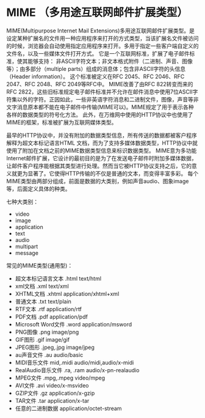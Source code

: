 # MIME （多用途互联网邮件扩展类型）


MIME(Multipurpose Internet Mail Extensions)多用途互联网邮件扩展类型。是设定某种扩展名的文件用一种应用程序来打开的方式类型，当该扩展名文件被访问的时候，浏览器会自动使用指定应用程序来打开。多用于指定一些客户端自定义的文件名，以及一些媒体文件打开方式。
它是一个互联网标准，扩展了电子邮件标准，使其能够支持：
非ASCII字符文本；非文本格式附件（二进制、声音、图像等）；由多部分（multiple parts）组成的消息体；包含非ASCII字符的头信息（Header information）。
这个标准被定义在RFC 2045、RFC 2046、RFC 2047、RFC 2048、RFC 2049等RFC中。 MIME改善了由RFC 822转变而来的RFC 2822，这些旧标准规定电子邮件标准并不允许在邮件消息中使用7位ASCII字符集以外的字符。正因如此，一些非英语字符消息和二进制文件，图像，声音等非文字消息原本都不能在电子邮件中传输(MIME可以)。MIME规定了用于表示各种各样的数据类型的符号化方法。 此外，在万维网中使用的HTTP协议中也使用了MIME的框架，标准被扩展为互联网媒体类型。


最早的HTTP协议中，并没有附加的数据类型信息，所有传送的数据都被客户程序解释为超文本标记语言HTML 文档，而为了支持多媒体数据类型，HTTP协议中就使用了附加在文档之前的MIME数据类型信息来标识数据类型。
MIME意为多功能Internet邮件扩展，它设计的最初目的是为了在发送电子邮件时附加多媒体数据，让邮件客户程序能根据其类型进行处理。然而当它被HTTP协议支持之后，它的意义就更为显著了。它使得HTTP传输的不仅是普通的文本，而变得丰富多彩。
每个MIME类型由两部分组成，前面是数据的大类别，例如声音audio、图象image等，后面定义具体的种类。

七种大类别：
- video
- image
- application
- text
- audio
- multipart
- message

常见的MIME类型(通用型)：
- 超文本标记语言文本 .html text/html
- xml文档 .xml text/xml
- XHTML文档 .xhtml application/xhtml+xml
- 普通文本 .txt text/plain
- RTF文本 .rtf application/rtf
- PDF文档 .pdf application/pdf
- Microsoft Word文件 .word application/msword
- PNG图像 .png image/png
- GIF图形 .gif image/gif
- JPEG图形 .jpeg,.jpg image/jpeg
- au声音文件 .au audio/basic
- MIDI音乐文件 mid,.midi audio/midi,audio/x-midi
- RealAudio音乐文件 .ra, .ram audio/x-pn-realaudio
- MPEG文件 .mpg,.mpeg video/mpeg
- AVI文件 .avi video/x-msvideo
- GZIP文件 .gz application/x-gzip
- TAR文件 .tar application/x-tar
- 任意的二进制数据 application/octet-stream